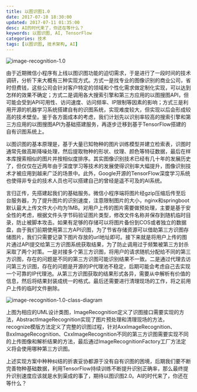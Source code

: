 ```yaml
---
title: 以图识图1.0
date: 2017-07-10 18:30:00
updated: 2017-07-11 01:35:00
desc: AI的时代来了，你还在等什么？
keywords: 以图识图, AI, TensorFlow
categories: 技术
tags: [以图识图, 技术架构, AI]
---
```


![image-recognition-1.0](/images/image-recognition-1.0.jpg)

由于近期微信小程序有上线以图识图功能的迫切需求，于是进行了一段时间的技术调研，分析下来大概有三种实现方式。<!--more-->方式一是找专业的图像识别的商业公司，省时但费钱，这些公司会针对客户特定的领域和个性化需求做定制化实现，可以达到怎样的效果不确定；方式二是调用各大搜索引擎和第三方应用的以图搜图API，但可能会受到API可用性、访问速度、访问频率、IP限制等因素的影响；方式三是利用开源的机器学习系统搭建自有的识图系统，实现难度较大，但实现以后会形成较高的技术壁垒。鉴于各方面成本的考虑，我们计划先以识别率较高的搜索引擎和第三方应用的以图搜图API为基础搭建服务，再逐步迁移到基于TensorFlow搭建的自有识图系统上。

以图识图的基本原理是，基于大量已知物种的图片训练模型并建立检索表，识图时通常先做高斯降噪处理，然后提取物种的形状、纹理、颜色等特征数据，最后在样本库搜索相似的图片并按相似度排序。其实图像识别技术已经有几十年的发展历史了，但仅仅在近两年由于深度学习等技术的发展使得识别率大幅提升，图像识别技术才被应用到越来广泛的场景中。此外，Google开源的TensorFlow深度学习系统也使得非专业的技术人员也可以搭建自己的曾经是遥不可及的AI系统。

言归正传，先搭建起我们的基础服务。微信小程序端将图片经gzip压缩后传至后台服务器，为了提升图片的识别速度，注意限制图片的大小，nginx和springboot默认最大上传文件大小均为1MB。对用户上传的图片需要做预处理，主要是基于安全性的考虑，根据文件头字节码验证图片类型，修改文件名称并保存到随机临时目录，防止被脚本攻击。如果有足够的存储可以将图片备份到COS或者独立的数据盘，由于我们前期使用第三方API识图，为了节省存储资源可以借助第三方识图存储图片，我们只需要记录下图片存放的url地址即可。接下来就是将用户上传的图片通过API提交给第三方识图系统获取结果，为了防止调用过于频繁被第三方封杀采取了两个对策。一是对接多个第三方识图，将用户的请求随机分配给不同的第三方识图，存在的问题是不同的第三方识图可能识别结果不一致。二是通过代理去访问第三方识图，存在的问题是开源的IP代理池不稳定，后期可能会考虑自己去实现一个可靠的IP代理池。从第三方识图获取的结果形式各异，需要从中解析有价值的信息，然后将结果封装成统一的格式。最后还需要进行清理现场的工作，将之前用户上传的临时文件删除。

![image-recognition-1.0-class-diagram](/images/image-recognition-1.0-class-diagram.jpg)

上图为相应的UML设计类图，ImageRecognition定义了识图接口需要实现的方法，AbstractImageRecognition实现了图片预处理和清理现场的方法，recognize模版方法定义了完整的识图过程，针对AxxImageRecognition、BxxImageRecognition、CxxImageRecognition不同的第三方识图需要实现不同的上传图像和解析结果的方法，最后通过ImageRecognitionFactory工厂方法定义将会使用哪种第三方识图。

上述实现方案中种种纠结的折衷妥协都源于没有自有识图的困境，后期我们要不断完善物种基础数据，利用TensorFlow持续训练不断提升识别正确率，那么最终提升识别速度应该就是水到渠成的事了，期待以图识图2.0。AI的时代来了，你还在等什么？